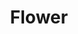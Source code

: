 ---
layout: artwork-detail
title: "Flower"
category: "Stone Sculptures"
category_url: "/stone/"
material: "Belgian blue stone"
year: "2000"
images:
  - file: "stone/flower/DSCN1496.jpg"
  - file: "stone/flower/DSCN1499.jpg"
---